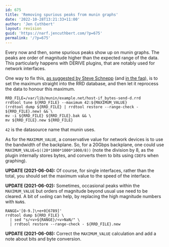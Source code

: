 ```yaml
---
id: 675
title: 'Removing spurious peaks from munin graphs'
date: '2022-10-28T13:21:33+11:00'
author: 'Jen Cuthbert'
layout: revision
guid: 'https://narf.jencuthbert.com/?p=675'
permalink: '/?p=675'
---
```


Every now and then, some spurious peaks show up on munin graphs. The peaks are order of magnitude higher than the expected range of the data. This particularly happens with DERIVE plugins, that are notably used for network interfaces.

One way to fix this, [as suggested by Steve Schnepp](https://grokbase.com/t/sf/munin-users/09bqzv8rq9/high-peak-in-network-graph-how-to-prevent-it#200911240vzx9jgws1fdek4v2508nqfmsr) (and [in the faq](http://munin-monitoring.org/wiki/faq#Q:Ieditedmyplugintohaveminmaxvaluesbuttheyarenottakenintoaccount)), is to set the maximum straight into the RRD database, and then let it reprocess the data to honour this maximum.

```
RRD_FILE=/var/lib/munin/example.net/host-if_bytes-send-d.rrd
rrdtool tune ${RRD_FILE} --maximum 42:${MAXIMUM_VALUE}
(rrdtool dump ${RRD_FILE} | rrdtool restore --range-check - ${RRD_FILE}.new) && \
mv -i ${RRD_FILE} ${RRD_FILE}.bak && \
mv ${RRD_FILE}.new ${RRD_FILE}
```

`42` is the datasource name that munin uses.

As for the `MAXIMUM_VALUE`, a conservative value for network devices is to use the bandwidth of the backplane. So, for a 20Gbps backplane, one could use `MAXIMUM_VALUE=$((20*1000*1000*1000/8))` (note the division by 8, as the plugin internally stores bytes, and converts them to bits using `CDEF`s when graphing).

**UPDATE (2021-06-04):** Of course, for single interfaces, rather than the total, you should set the maximum value to the speed of the interface.

**UPDATE (2021-06-02):** Sometimes, occasional peaks within the `MAXIMUM_VALUE` but orders of magnitude beyond usual use need to be cleared. A bit of `sed`ing can help, by replacing the high magnitude numbers with `NaN`s.

```
RANGE='[0-9.]\+e+0[6789]'
rrdtool dump ${RRD_FILE} \
  | sed "s/<v>${RANGE}/<v>NaN/" \
  | rrdtool restore --range-check - ${RRD_FILE}.new
```

**UPDATE (2021-06-08):** Correct the `MAXIMUM_VALUE` calculation and add a note about bits and byte conversion.